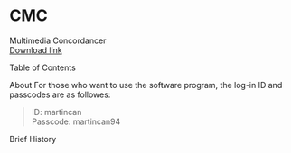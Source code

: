 # CMC
Multimedia Concordancer </br>
[Download link](https://drive.google.com/file/d/1pTf4YguCTj1hFcm45sztKiLPK9nt1uWe/view?usp=drive_link)


Table of Contents

About
For those who want to use the software program, the log-in ID and passcodes are as followes:
> ID: martincan </br>
> Passcode: martincan94


Brief History
